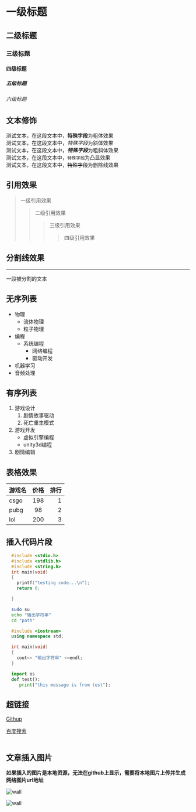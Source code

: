 # 一级标题
## 二级标题
### 三级标题
#### 四级标题
##### 五级标题
###### 六级标题

## 文本修饰
  测试文本，在这段文本中，**特殊字段**为粗体效果<br>
  测试文本，在这段文本中，*特殊字段*为斜体效果<br>
  测试文本，在这段文本中，***特殊字段***为粗斜体效果<br>
  测试文本，在这段文本中，`特殊字段`为凸显效果<br>
  测试文本，在这段文本中，~~特殊字段~~为删除线效果<br>

## 引用效果
>一级引用效果<br>
>>二级引用效果<br>
>>>三级引用效果<br>
>>>>四级引用效果<br>

## 分割线效果

---
一段被分割的文本

## 无序列表
* 物理
  * 流体物理
  * 粒子物理
* 编程
  * 系统编程
    * 网络编程
    * 驱动开发
* 机器学习
* 音频处理

## 有序列表

1. 游戏设计
   1. 剧情故事驱动
   2. 死亡重生模式
2. 游戏开发
   * 虚拟引擎编程
   * unity3d编程
3. 剧情编辑

## 表格效果

游戏名|价格|排行|
--|:--:|--:
csgo|198|1
pubg|98|2
lol|200|3

## 插入代码片段

```c
  #include <stdio.h>
  #include <stdlib.h>
  #include <string.h>
  int main(void)
  {
  	printf("testing code...\n");
	return 0;

  }
```

```bash
  sudo su
  echo "输出字符串"
  cd "path"
```

```cpp
  #include <iostream>
  using namespace std;

  int main(void)
  {
  	cout<< "输出字符串" <<endl;
  }
```

```python
  import os
  def test():
  	 print("this message is from test");
```

## 超链接

[Githup](http://githup.com "跳转到githup")

[百度搜索](http://www.baidu.com)<br><br>

## 文章插入图片

**如果插入的图片是本地资源，无法在github上显示，需要将本地图片上传并生成网络图片url地址**

![wall](E://wall.jpg "本地壁纸")

![wall](https://seikim.com/i/2022/03/17/p4m0ft.jpg "网络壁纸")

